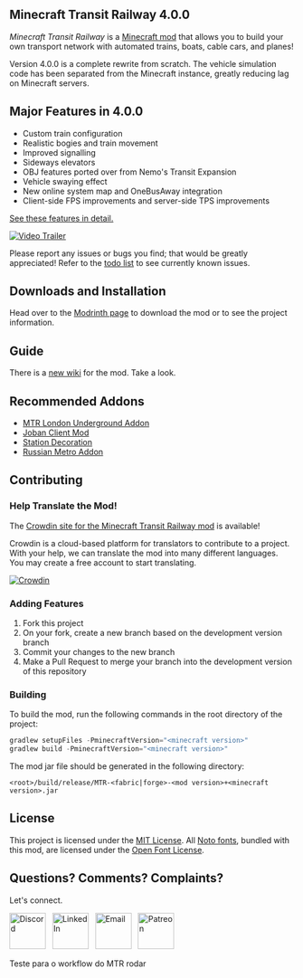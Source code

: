 ## Minecraft Transit Railway 4.0.0

_Minecraft Transit Railway_ is a [Minecraft mod](https://minecraft.wiki/w/Mods) that allows you to build your own transport network with automated trains, boats, cable cars, and planes!

Version 4.0.0 is a complete rewrite from scratch. The vehicle simulation code has been separated from the Minecraft instance, greatly reducing lag on Minecraft servers.

## Major Features in 4.0.0

- Custom train configuration
- Realistic bogies and train movement
- Improved signalling
- Sideways elevators
- OBJ features ported over from Nemo's Transit Expansion
- Vehicle swaying effect
- New online system map and OneBusAway integration
- Client-side FPS improvements and server-side TPS improvements

[See these features in detail.](https://www.youtube.com/playlist?list=PLp0jZgheSlXuQCXu9UynrKuBnq2Ef_TSI)

[![Video Trailer](https://github.com/jonafanho/Minecraft-Transit-Railway/blob/master/images/footer/video-preview.png)](https://www.youtube.com/watch?v=1cZfU7t4cAk)

Please report any issues or bugs you find; that would be greatly appreciated! Refer to the [todo list](https://github.com/jonafanho/Minecraft-Transit-Railway/projects/2) to see currently known issues.

## Downloads and Installation

Head over to the [Modrinth page](https://modrinth.com/mod/minecraft-transit-railway) to download the mod or to see the project information.

## Guide

There is a [new wiki](https://wiki.minecrafttransitrailway.com/start) for the mod. Take a look.

## Recommended Addons

- [MTR London Underground Addon](https://modrinth.com/mod/the-tube)
- [Joban Client Mod](https://modrinth.com/mod/jcm)
- [Station Decoration](https://modrinth.com/mod/station-decoration)
- [Russian Metro Addon](https://modrinth.com/mod/russian-metro-addon)

## Contributing

### Help Translate the Mod!

The [Crowdin site for the Minecraft Transit Railway mod](https://crwd.in/minecraft-transit-railway) is available!

Crowdin is a cloud-based platform for translators to contribute to a project. With your help, we can translate the mod into many different languages. You may create a free account to start translating.

[![Crowdin](https://badges.crowdin.net/minecraft-transit-railway/localized.svg)](https://crowdin.com/project/minecraft-transit-railway)

### Adding Features

1. Fork this project
2. On your fork, create a new branch based on the development version branch
3. Commit your changes to the new branch
4. Make a Pull Request to merge your branch into the development version of this repository

### Building

To build the mod, run the following commands in the root directory of the project:

```gradle
gradlew setupFiles -PminecraftVersion="<minecraft version>"
gradlew build -PminecraftVersion="<minecraft version>"
```

The mod jar file should be generated in the following directory:

```
<root>/build/release/MTR-<fabric|forge>-<mod version>+<minecraft version>.jar
```

## License

This project is licensed under the [MIT License](https://opensource.org/licenses/MIT). All [Noto fonts](http://www.google.com/get/noto/), bundled with this mod, are licensed under the [Open Font License](http://scripts.sil.org/OFL).

## Questions? Comments? Complaints?

Let's connect.

<a href="https://discord.gg/PVZ2nfUaTW" target="_blank"><img src="https://github.com/jonafanho/Minecraft-Transit-Railway/blob/master/images/footer/discord.png" alt="Discord" width=64></a>
&nbsp;
<a href="https://www.linkedin.com/in/jonathanho33" target="_blank"><img src="https://github.com/jonafanho/Minecraft-Transit-Railway/blob/master/images/footer/linked_in.png" alt="LinkedIn" width=64></a>
&nbsp;
<a href="mailto:jonho.minecraft@gmail.com" target="_blank"><img src="https://github.com/jonafanho/Minecraft-Transit-Railway/blob/master/images/footer/email.png" alt="Email" width=64></a>
&nbsp;
<a href="https://www.patreon.com/minecraft_transit_railway" target="_blank"><img src="https://github.com/jonafanho/Minecraft-Transit-Railway/blob/master/images/footer/patreon.png" alt="Patreon" width=64></a>

Teste para o workflow do MTR rodar
